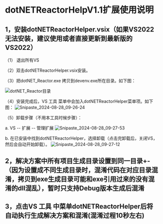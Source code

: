 # dotNETReactorHelpV1.1扩展使用说明

## 1，安装dotNETReactorHelper.vsix（如果VS2022无法安装，建议使用或者直接更新到最新版的VS2022）

（1） 退出所有VS

（2）双击dotNETReactorHelper.vsix安装。

（3）把dotNET_Reactor.exe 拷贝到devenv.exe所在目录。如下图：

![dotNET_Reactor目录](https://github.com/user-attachments/assets/386b4f19-98a1-4982-9b1b-60d32c998199)


（4）安装完成后，VS 工具 菜单中会加入dotNETReactorHelper菜单项。如下图：
![Snipaste_2024-08-28_09-26-24](https://github.com/user-attachments/assets/fae14cff-24b2-4fbb-be57-99c1cf1e0b12)



（5）卸载步骤（不用本工具时候步骤）：

 a. VS -- 扩展 -- 管理扩展
![Snipaste_2024-08-28_09-27-53](https://github.com/user-attachments/assets/ff14d951-eb5b-4986-8546-76fb66975df6)



b. 在已安装中找到dotNETReactorHelper，选择卸载（点击完卸载后，关闭VS，然后会自动开始卸载）。
![Snipaste_2024-08-28_09-27-12](https://github.com/user-attachments/assets/97a76062-a46e-4f63-a342-641ffafff076)



## 2，解决方案中所有项目生成目录设置到同一目录+-（因为设置成不同生成目录时，混淆代码在对应目录混淆，拷贝到exe生成目录可能和exe引用过来的没有混淆的dll混乱），暂时只支持Debug版本生成后混淆



## 3，点击VS 工具 中菜单dotNETReactorHelper后将自动执行生成解决方案和混淆(混淆过程10秒左右)
